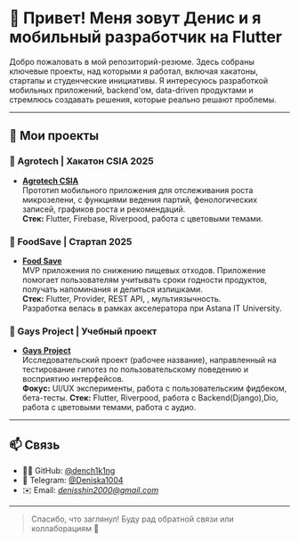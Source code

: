 # 👋 Привет! Меня зовут Денис и я мобильный разработчик на Flutter 

Добро пожаловать в мой репозиторий-резюме. Здесь собраны ключевые проекты, над которыми я работал, включая хакатоны, стартапы и студенческие инициативы. Я интересуюсь разработкой мобильных приложений, backend'ом, data-driven продуктами и стремлюсь создавать решения, которые реально решают проблемы.

---

## 🚀 Мои проекты

### 🌱 Agrotech | Хакатон CSIA 2025
- [**Agrotech CSIA**](https://github.com/dench1k1ng/agrotech_csia)  
  Прототип мобильного приложения для отслеживания роста микрозелени, с функциями ведения партий, фенологических записей, графиков роста и рекомендаций.  
  **Стек:** Flutter, Firebase, Riverpood, работа с цветовыми темами.

### 🥦 FoodSave | Стартап 2025
- [**Food Save**](https://github.com/dench1k1ng/food_save)  
  MVP приложения по снижению пищевых отходов. Приложение помогает пользователям учитывать сроки годности продуктов, получать напоминания и делиться излишками.  
  **Стек:** Flutter, Provider, REST API, , мультиязычность.  
  Разработка велась в рамках акселератора при Astana IT University.

### 🧪 Gays Project | Учебный проект
- [**Gays Project**](https://github.com/dench1k1ng/gays_project)  
  Исследовательский проект (рабочее название), направленный на тестирование гипотез по пользовательскому поведению и восприятию интерфейсов.  
  **Фокус:** UI/UX эксперименты, работа с пользовательским фидбеком, бета-тесты.
  **Стек:** Flutter, Riverpood, работа с Backend(Django),Dio, работа с цветовыми темами, работа с аудио.

---

## 📫 Связь

- 🧑‍💻 GitHub: [@dench1k1ng](https://github.com/dench1k1ng)
- 💬 Telegram: [@Deniska1004](https://t.me/Deniska1004)
- ✉️ Email: *denisshin2000@gmail.com*

---

> Спасибо, что заглянул! Буду рад обратной связи или коллаборациям 🚀
